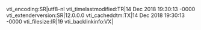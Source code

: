 vti_encoding:SR|utf8-nl
vti_timelastmodified:TR|14 Dec 2018 19:30:13 -0000
vti_extenderversion:SR|12.0.0.0
vti_cacheddtm:TX|14 Dec 2018 19:30:13 -0000
vti_filesize:IR|19
vti_backlinkinfo:VX|

